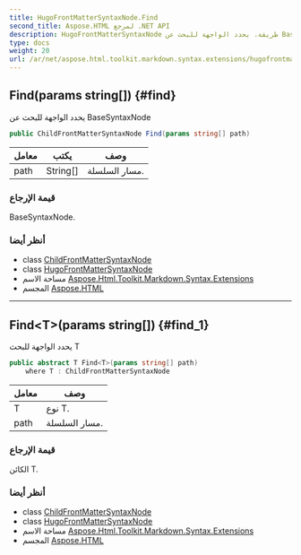 ```yaml
---
title: HugoFrontMatterSyntaxNode.Find
second_title: Aspose.HTML لمرجع .NET API
description: HugoFrontMatterSyntaxNode طريقة. يحدد الواجهة للبحث عن BaseSyntaxNode
type: docs
weight: 20
url: /ar/net/aspose.html.toolkit.markdown.syntax.extensions/hugofrontmattersyntaxnode/find/
---
```

## Find(params string[]) {#find}

يحدد الواجهة للبحث عن BaseSyntaxNode

```csharp
public ChildFrontMatterSyntaxNode Find(params string[] path)
```

| معامل | يكتب | وصف |
| --- | --- | --- |
| path | String[] | مسار السلسلة. |

### قيمة الإرجاع

BaseSyntaxNode.

### أنظر أيضا

* class [ChildFrontMatterSyntaxNode](../../childfrontmattersyntaxnode/)
* class [HugoFrontMatterSyntaxNode](../)
* مساحة الاسم [Aspose.Html.Toolkit.Markdown.Syntax.Extensions](../../hugofrontmattersyntaxnode/)
* المجسم [Aspose.HTML](../../../)

---

## Find&lt;T&gt;(params string[]) {#find_1}

يحدد الواجهة للبحث T

```csharp
public abstract T Find<T>(params string[] path)
    where T : ChildFrontMatterSyntaxNode
```

| معامل | وصف |
| --- | --- |
| T | نوع T. |
| path | مسار السلسلة. |

### قيمة الإرجاع

الكائن T.

### أنظر أيضا

* class [ChildFrontMatterSyntaxNode](../../childfrontmattersyntaxnode/)
* class [HugoFrontMatterSyntaxNode](../)
* مساحة الاسم [Aspose.Html.Toolkit.Markdown.Syntax.Extensions](../../hugofrontmattersyntaxnode/)
* المجسم [Aspose.HTML](../../../)


